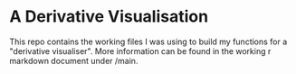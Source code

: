 # A Derivative Visualisation
This repo contains the working files I was using to build my functions for a "derivative visualiser". More information can be found in the working r markdown document under /main. 
